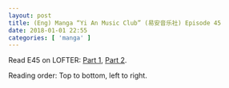 ```yaml
---
layout: post
title: (Eng) Manga “Yi An Music Club” (易安音乐社) Episode 45
date: 2018-01-01 22:55
categories: [ 'manga' ]
---
```


Read E45 on LOFTER: [Part 1](http://quadrifolium.lofter.com/post/1d4edd3a_11f5d0ae), [Part 2](http://quadrifolium.lofter.com/post/1d4edd3a_11f5d0b1).

<!-- more -->

Reading order: Top to bottom, left to right.
